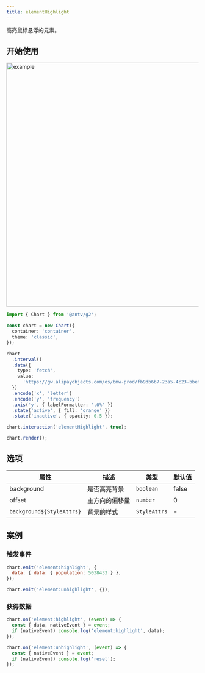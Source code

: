 ```yaml
---
title: elementHighlight
---
```


高亮鼠标悬浮的元素。

## 开始使用

<img alt="example" src="https://gw.alipayobjects.com/zos/raptor/1670296745624/element-highlight.gif" width="640">

```ts
import { Chart } from '@antv/g2';

const chart = new Chart({
  container: 'container',
  theme: 'classic',
});

chart
  .interval()
  .data({
    type: 'fetch',
    value:
      'https://gw.alipayobjects.com/os/bmw-prod/fb9db6b7-23a5-4c23-bbef-c54a55fee580.csv',
  })
  .encode('x', 'letter')
  .encode('y', 'frequency')
  .axis('y', { labelFormatter: '.0%' })
  .state('active', { fill: 'orange' })
  .state('inactive', { opacity: 0.5 });

chart.interaction('elementHighlight', true);

chart.render();
```

## 选项

| 属性                      | 描述           | 类型         | 默认值 |
| ------------------------- | -------------- | ------------ | ------ |
| background                | 是否高亮背景   | `boolean`    | false  |
| offset                    | 主方向的偏移量 | `number`     | 0      |
| `background${StyleAttrs}` | 背景的样式     | `StyleAttrs` | -      |

## 案例

### 触发事件

```js
chart.emit('element:highlight', {
  data: { data: { population: 5038433 } },
});

chart.emit('element:unhighlight', {});
```

### 获得数据

```js
chart.on('element:highlight', (event) => {
  const { data, nativeEvent } = event;
  if (nativeEvent) console.log('element:highlight', data);
});

chart.on('element:unhighlight', (event) => {
  const { nativeEvent } = event;
  if (nativeEvent) console.log('reset');
});
```
